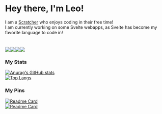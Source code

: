 <h1>Hey there, I'm Leo!</h1>

  <span>I am a <a href='https://scratch.mit.edu/users/LegoManiac04/'>Scratcher</a> who enjoys coding in their free time!</span><br>
  <span>I am currently working on some Svelte webapps, as Svelte has become my favorite language to code in!</span>

<h1><img src='https://img.shields.io/badge/Scratch-ffab19?style=for-the-badge&logo=Scratch&logoColor=white'><img src='https://img.shields.io/badge/Vercel-000000?style=for-the-badge&logo=vercel&logoColor=white'><img src='https://img.shields.io/badge/Svelte-4A4A55?style=for-the-badge&logo=svelte&logoColor=FF3E00'><img src='https://img.shields.io/badge/Firefox-20123a?style=for-the-badge&logo=Firefox-Browser&logoColor=none'></h1>

<h3>My Stats</h3>

[![Anurag's GitHub stats](https://github-readme-stats.vercel.app/api?username=LegoManiac04&show_icons=true&theme=great-gatsby&bg_color=3949ab,5c6bc0,d81b60&border_radius=8px&hide_border=true)](https://github.com/anuraghazra/github-readme-stats)<br>
[![Top Langs](https://github-readme-stats.vercel.app/api/top-langs/?username=LegoManiac04&theme=great-gatsby&bg_color=3949ab,5c6bc0,d81b60&border_radius=8px&hide_border=true)](https://github.com/anuraghazra/github-readme-stats)

<h3>My Pins</h3>

[![Readme Card](https://github-readme-stats.vercel.app/api/pin/?username=LegoManiac04&repo=legomaniac04.vercel.app&show_owner=false&theme=great-gatsby&bg_color=3949ab,5c6bc0,d81b60&border_radius=8px&hide_border=true)](https://github.com/LegoManiac04/legomaniac04.vercel.app) <br>
[![Readme Card](https://github-readme-stats.vercel.app/api/pin/?username=MystPi&repo=ninetails&show_owner=true&theme=great-gatsby&bg_color=3949ab,5c6bc0,d81b60&border_radius=8px&hide_border=true)](https://github.com/MystPi/ninetails)
